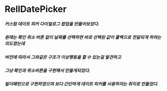 # RellDatePicker
##### 커스텀 데이트 피커 다이얼로그 팝업을 만들어보았다.
##### 원래는 확인 취소 버튼 없이 날짜를 선택하면 바로 선택된 값이 콜백으로 전달되게 하려는 의도였는데
##### 버전에 따라서 그와같은 구조가 이상행동을 할 수 있는걸 발견하고
##### 그냥 확인과 취소버튼을 구현해서 만들게되었다.
##### 빌더패턴으로 구현하였으며 보다 간단하게 데이트 피커를 사용하자는 취지로 만들었다.
